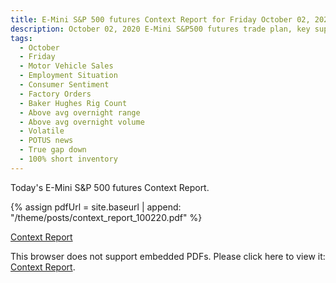 ```yaml
---
title: E-Mini S&P 500 futures Context Report for Friday October 02, 2020
description: October 02, 2020 E-Mini S&P500 futures trade plan, key support and resistance zones, and volatility analysis.
tags:
  - October
  - Friday
  - Motor Vehicle Sales
  - Employment Situation 
  - Consumer Sentiment 
  - Factory Orders 
  - Baker Hughes Rig Count 
  - Above avg overnight range
  - Above avg overnight volume
  - Volatile
  - POTUS news
  - True gap down
  - 100% short inventory
---
```


Today's E-Mini S&P 500 futures Context Report.

{% assign pdfUrl = site.baseurl | append: "/theme/posts/context_report_100220.pdf" %}

<a href="{{pdfUrl}}">Context Report</a>

<object data="{{pdfUrl}}" type="application/pdf" width="700px" height="700px">
    <p>This browser does not support embedded PDFs. Please click here to view it: <a href="{{pdfUrl}}">Context Report</a>.</p>
</object>

